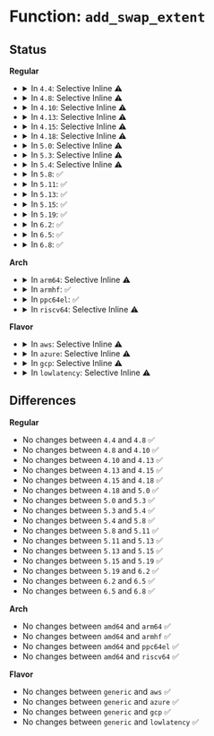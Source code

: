 # Function: <code>add_swap_extent</code>

## Status
<b>Regular</b>
<ul>
<li>
<details>
<summary>In <code>4.4</code>: Selective Inline ⚠️</summary>

```c
int add_swap_extent(struct swap_info_struct *sis, long unsigned int start_page, long unsigned int nr_pages, sector_t start_block);
```

**Collision:** Unique Global

**Inline:** Selective

**Transformation:** False

**Instances:**

```
In mm/swapfile.c (ffffffff811d5ae0)
Location: mm/swapfile.c:1695
Inline: True
Inline callers:
  - mm/swapfile.c:SyS_swapon
  - mm/swapfile.c:SyS_swapon
Direct callers:
  - mm/page_io.c:generic_swapfile_activate
```
**Symbols:**

```
ffffffff811d5ae0-ffffffff811d5bc0: add_swap_extent (STB_GLOBAL)
```
</details>
</li>
<li>
<details>
<summary>In <code>4.8</code>: Selective Inline ⚠️</summary>

```c
int add_swap_extent(struct swap_info_struct *sis, long unsigned int start_page, long unsigned int nr_pages, sector_t start_block);
```

**Collision:** Unique Global

**Inline:** Selective

**Transformation:** False

**Instances:**

```
In mm/swapfile.c (ffffffff811f4d7a)
Location: mm/swapfile.c:1682
Inline: True
Inline callers:
  - mm/swapfile.c:SyS_swapon
  - mm/swapfile.c:SyS_swapon
Direct callers:
  - mm/page_io.c:generic_swapfile_activate
```
**Symbols:**

```
ffffffff811f3b90-ffffffff811f3c78: add_swap_extent (STB_GLOBAL)
```
</details>
</li>
<li>
<details>
<summary>In <code>4.10</code>: Selective Inline ⚠️</summary>

```c
int add_swap_extent(struct swap_info_struct *sis, long unsigned int start_page, long unsigned int nr_pages, sector_t start_block);
```

**Collision:** Unique Global

**Inline:** Selective

**Transformation:** False

**Instances:**

```
In mm/swapfile.c (ffffffff812058e7)
Location: mm/swapfile.c:1701
Inline: True
Inline callers:
  - mm/swapfile.c:SyS_swapon
  - mm/swapfile.c:SyS_swapon
Direct callers:
  - mm/page_io.c:generic_swapfile_activate
```
**Symbols:**

```
ffffffff812046c0-ffffffff812047a8: add_swap_extent (STB_GLOBAL)
```
</details>
</li>
<li>
<details>
<summary>In <code>4.13</code>: Selective Inline ⚠️</summary>

```c
int add_swap_extent(struct swap_info_struct *sis, long unsigned int start_page, long unsigned int nr_pages, sector_t start_block);
```

**Collision:** Unique Global

**Inline:** Selective

**Transformation:** False

**Instances:**

```
In mm/swapfile.c (ffffffff81210fe2)
Location: mm/swapfile.c:2133
Inline: True
Inline callers:
  - mm/swapfile.c:SyS_swapon
  - mm/swapfile.c:SyS_swapon
Direct callers:
  - mm/page_io.c:generic_swapfile_activate
```
**Symbols:**

```
ffffffff8120fd30-ffffffff8120fe19: add_swap_extent (STB_GLOBAL)
```
</details>
</li>
<li>
<details>
<summary>In <code>4.15</code>: Selective Inline ⚠️</summary>

```c
int add_swap_extent(struct swap_info_struct *sis, long unsigned int start_page, long unsigned int nr_pages, sector_t start_block);
```

**Collision:** Unique Global

**Inline:** Selective

**Transformation:** False

**Instances:**

```
In mm/swapfile.c (ffffffff8122855c)
Location: mm/swapfile.c:2346
Inline: True
Inline callers:
  - mm/swapfile.c:SYSC_swapon
  - mm/swapfile.c:SYSC_swapon
Direct callers:
  - mm/page_io.c:generic_swapfile_activate
```
**Symbols:**

```
ffffffff8122bce0-ffffffff8122bdc9: add_swap_extent (STB_GLOBAL)
```
</details>
</li>
<li>
<details>
<summary>In <code>4.18</code>: Selective Inline ⚠️</summary>

```c
int add_swap_extent(struct swap_info_struct *sis, long unsigned int start_page, long unsigned int nr_pages, sector_t start_block);
```

**Collision:** Unique Global

**Inline:** Selective

**Transformation:** False

**Instances:**

```
In mm/swapfile.c (ffffffff8124dde0)
Location: mm/swapfile.c:2346
Inline: True
Inline callers:
  - mm/swapfile.c:__do_sys_swapon
  - mm/swapfile.c:__do_sys_swapon
Direct callers:
  - mm/page_io.c:generic_swapfile_activate
  - fs/iomap.c:iomap_swapfile_add_extent
```
**Symbols:**

```
ffffffff8124cfa0-ffffffff8124d085: add_swap_extent (STB_GLOBAL)
```
</details>
</li>
<li>
<details>
<summary>In <code>5.0</code>: Selective Inline ⚠️</summary>

```c
int add_swap_extent(struct swap_info_struct *sis, long unsigned int start_page, long unsigned int nr_pages, sector_t start_block);
```

**Collision:** Unique Global

**Inline:** Selective

**Transformation:** False

**Instances:**

```
In mm/swapfile.c (ffffffff812621c8)
Location: mm/swapfile.c:2320
Inline: True
Inline callers:
  - mm/swapfile.c:__do_sys_swapon
  - mm/swapfile.c:__do_sys_swapon
Direct callers:
  - mm/page_io.c:generic_swapfile_activate
  - fs/iomap.c:iomap_swapfile_add_extent
```
**Symbols:**

```
ffffffff8125d2f0-ffffffff8125d3d5: add_swap_extent (STB_GLOBAL)
```
</details>
</li>
<li>
<details>
<summary>In <code>5.3</code>: Selective Inline ⚠️</summary>

```c
int add_swap_extent(struct swap_info_struct *sis, long unsigned int start_page, long unsigned int nr_pages, sector_t start_block);
```

**Collision:** Unique Global

**Inline:** Selective

**Transformation:** False

**Instances:**

```
In mm/swapfile.c (ffffffff812785b0)
Location: mm/swapfile.c:2311
Inline: True
Direct callers:
  - mm/page_io.c:generic_swapfile_activate
  - mm/swapfile.c:__do_sys_swapon
  - fs/iomap/swapfile.c:iomap_swapfile_add_extent
```
**Symbols:**

```
ffffffff812785b0-ffffffff812786a6: add_swap_extent (STB_GLOBAL)
```
</details>
</li>
<li>
<details>
<summary>In <code>5.4</code>: Selective Inline ⚠️</summary>

```c
int add_swap_extent(struct swap_info_struct *sis, long unsigned int start_page, long unsigned int nr_pages, sector_t start_block);
```

**Collision:** Unique Global

**Inline:** Selective

**Transformation:** False

**Instances:**

```
In mm/swapfile.c (ffffffff812880a0)
Location: mm/swapfile.c:2311
Inline: True
Direct callers:
  - mm/page_io.c:generic_swapfile_activate
  - mm/swapfile.c:__do_sys_swapon
  - fs/iomap/swapfile.c:iomap_swapfile_add_extent
```
**Symbols:**

```
ffffffff812880a0-ffffffff81288196: add_swap_extent (STB_GLOBAL)
```
</details>
</li>
<li>
<details>
<summary>In <code>5.8</code>: ✅</summary>

```c
int add_swap_extent(struct swap_info_struct *sis, long unsigned int start_page, long unsigned int nr_pages, sector_t start_block);
```

**Collision:** Unique Global

**Inline:** No

**Transformation:** False

**Instances:**

```
In mm/swapfile.c (ffffffff812ba230)
Location: mm/swapfile.c:2341
Inline: False
Direct callers:
  - mm/page_io.c:generic_swapfile_activate
  - mm/swapfile.c:setup_swap_extents
  - fs/iomap/swapfile.c:iomap_swapfile_add_extent
```
**Symbols:**

```
ffffffff812ba230-ffffffff812ba326: add_swap_extent (STB_GLOBAL)
```
</details>
</li>
<li>
<details>
<summary>In <code>5.11</code>: ✅</summary>

```c
int add_swap_extent(struct swap_info_struct *sis, long unsigned int start_page, long unsigned int nr_pages, sector_t start_block);
```

**Collision:** Unique Global

**Inline:** No

**Transformation:** False

**Instances:**

```
In mm/swapfile.c (ffffffff812c5ca0)
Location: mm/swapfile.c:2357
Inline: False
Direct callers:
  - mm/page_io.c:generic_swapfile_activate
  - mm/swapfile.c:setup_swap_extents
  - fs/iomap/swapfile.c:iomap_swapfile_add_extent
```
**Symbols:**

```
ffffffff812c5ca0-ffffffff812c5d96: add_swap_extent (STB_GLOBAL)
```
</details>
</li>
<li>
<details>
<summary>In <code>5.13</code>: ✅</summary>

```c
int add_swap_extent(struct swap_info_struct *sis, long unsigned int start_page, long unsigned int nr_pages, sector_t start_block);
```

**Collision:** Unique Global

**Inline:** No

**Transformation:** False

**Instances:**

```
In mm/swapfile.c (ffffffff812cc720)
Location: mm/swapfile.c:2328
Inline: False
Direct callers:
  - mm/page_io.c:generic_swapfile_activate
  - mm/swapfile.c:setup_swap_map_and_extents
  - fs/iomap/swapfile.c:iomap_swapfile_add_extent
```
**Symbols:**

```
ffffffff812cc720-ffffffff812cc813: add_swap_extent (STB_GLOBAL)
```
</details>
</li>
<li>
<details>
<summary>In <code>5.15</code>: ✅</summary>

```c
int add_swap_extent(struct swap_info_struct *sis, long unsigned int start_page, long unsigned int nr_pages, sector_t start_block);
```

**Collision:** Unique Global

**Inline:** No

**Transformation:** False

**Instances:**

```
In mm/swapfile.c (ffffffff81311a90)
Location: mm/swapfile.c:2315
Inline: False
Direct callers:
  - mm/page_io.c:generic_swapfile_activate
  - mm/swapfile.c:setup_swap_map_and_extents
  - fs/iomap/swapfile.c:iomap_swapfile_add_extent
```
**Symbols:**

```
ffffffff81311a90-ffffffff81311b83: add_swap_extent (STB_GLOBAL)
```
</details>
</li>
<li>
<details>
<summary>In <code>5.19</code>: ✅</summary>

```c
int add_swap_extent(struct swap_info_struct *sis, long unsigned int start_page, long unsigned int nr_pages, sector_t start_block);
```

**Collision:** Unique Global

**Inline:** No

**Transformation:** False

**Instances:**

```
In mm/swapfile.c (ffffffff8137cc30)
Location: mm/swapfile.c:2185
Inline: False
Direct callers:
  - mm/page_io.c:generic_swapfile_activate
  - mm/swapfile.c:setup_swap_map_and_extents
  - fs/iomap/swapfile.c:iomap_swapfile_add_extent
```
**Symbols:**

```
ffffffff8137cc30-ffffffff8137cd3e: add_swap_extent (STB_GLOBAL)
```
</details>
</li>
<li>
<details>
<summary>In <code>6.2</code>: ✅</summary>

```c
int add_swap_extent(struct swap_info_struct *sis, long unsigned int start_page, long unsigned int nr_pages, sector_t start_block);
```

**Collision:** Unique Global

**Inline:** No

**Transformation:** False

**Instances:**

```
In mm/swapfile.c (ffffffff813fa7c0)
Location: mm/swapfile.c:2187
Inline: False
Direct callers:
  - mm/page_io.c:generic_swapfile_activate
  - mm/swapfile.c:setup_swap_map_and_extents
  - fs/iomap/swapfile.c:iomap_swapfile_add_extent
```
**Symbols:**

```
ffffffff813fa7c0-ffffffff813fa8ce: add_swap_extent (STB_GLOBAL)
```
</details>
</li>
<li>
<details>
<summary>In <code>6.5</code>: ✅</summary>

```c
int add_swap_extent(struct swap_info_struct *sis, long unsigned int start_page, long unsigned int nr_pages, sector_t start_block);
```

**Collision:** Unique Global

**Inline:** No

**Transformation:** False

**Instances:**

```
In mm/swapfile.c (ffffffff8142d810)
Location: mm/swapfile.c:2178
Inline: False
Direct callers:
  - mm/page_io.c:generic_swapfile_activate
  - mm/swapfile.c:setup_swap_map_and_extents
  - fs/iomap/swapfile.c:iomap_swapfile_add_extent
```
**Symbols:**

```
ffffffff8142d810-ffffffff8142d91d: add_swap_extent (STB_GLOBAL)
```
</details>
</li>
<li>
<details>
<summary>In <code>6.8</code>: ✅</summary>

```c
int add_swap_extent(struct swap_info_struct *sis, long unsigned int start_page, long unsigned int nr_pages, sector_t start_block);
```

**Collision:** Unique Global

**Inline:** No

**Transformation:** False

**Instances:**

```
In mm/swapfile.c (ffffffff814672a0)
Location: mm/swapfile.c:2186
Inline: False
Direct callers:
  - mm/page_io.c:generic_swapfile_activate
  - mm/swapfile.c:setup_swap_map_and_extents
  - fs/iomap/swapfile.c:iomap_swapfile_add_extent
```
**Symbols:**

```
ffffffff814672a0-ffffffff814673e0: add_swap_extent (STB_GLOBAL)
```
</details>
</li>
</ul>
<b>Arch</b>
<ul>
<li>
<details>
<summary>In <code>arm64</code>: Selective Inline ⚠️</summary>

```c
int add_swap_extent(struct swap_info_struct *sis, long unsigned int start_page, long unsigned int nr_pages, sector_t start_block);
```

**Collision:** Unique Global

**Inline:** Selective

**Transformation:** False

**Instances:**

```
In mm/swapfile.c (ffff800010322f78)
Location: mm/swapfile.c:2311
Inline: True
Direct callers:
  - mm/page_io.c:generic_swapfile_activate
  - mm/swapfile.c:__do_sys_swapon
  - fs/iomap/swapfile.c:iomap_swapfile_add_extent
```
**Symbols:**

```
ffff800010322f78-ffff800010323060: add_swap_extent (STB_GLOBAL)
```
</details>
</li>
<li>
<details>
<summary>In <code>armhf</code>: ✅</summary>

```c
int add_swap_extent(struct swap_info_struct *sis, long unsigned int start_page, long unsigned int nr_pages, sector_t start_block);
```

**Collision:** Unique Global

**Inline:** No

**Transformation:** False

**Instances:**

```
In mm/swapfile.c (c053b2bc)
Location: mm/swapfile.c:2311
Inline: False
Direct callers:
  - mm/page_io.c:generic_swapfile_activate
  - mm/swapfile.c:__do_sys_swapon
  - mm/swapfile.c:__do_sys_swapon
  - fs/iomap/swapfile.c:iomap_swapfile_add_extent
```
**Symbols:**

```
c053b2bc-c053b3a4: add_swap_extent (STB_GLOBAL)
```
</details>
</li>
<li>
<details>
<summary>In <code>ppc64el</code>: ✅</summary>

```c
int add_swap_extent(struct swap_info_struct *sis, long unsigned int start_page, long unsigned int nr_pages, sector_t start_block);
```

**Collision:** Unique Global

**Inline:** No

**Transformation:** False

**Instances:**

```
In mm/swapfile.c (c0000000003f8dd0)
Location: mm/swapfile.c:2311
Inline: False
Direct callers:
  - mm/page_io.c:generic_swapfile_activate
  - mm/page_io.c:generic_swapfile_activate
  - mm/swapfile.c:__do_sys_swapon
  - mm/swapfile.c:__do_sys_swapon
  - fs/iomap/swapfile.c:iomap_swapfile_add_extent
```
**Symbols:**

```
c0000000003f8dd0-c0000000003f8f44: add_swap_extent (STB_GLOBAL)
```
</details>
</li>
<li>
<details>
<summary>In <code>riscv64</code>: Selective Inline ⚠️</summary>

```c
int add_swap_extent(struct swap_info_struct *sis, long unsigned int start_page, long unsigned int nr_pages, sector_t start_block);
```

**Collision:** Unique Global

**Inline:** Selective

**Transformation:** False

**Instances:**

```
In mm/swapfile.c (ffffffe000223a9e)
Location: mm/swapfile.c:2311
Inline: True
Direct callers:
  - mm/page_io.c:generic_swapfile_activate
  - mm/page_io.c:generic_swapfile_activate
  - mm/swapfile.c:__do_sys_swapon
  - fs/iomap/swapfile.c:iomap_swapfile_add_extent
```
**Symbols:**

```
ffffffe000223a9e-ffffffe000223b56: add_swap_extent (STB_GLOBAL)
```
</details>
</li>
</ul>
<b>Flavor</b>
<ul>
<li>
<details>
<summary>In <code>aws</code>: Selective Inline ⚠️</summary>

```c
int add_swap_extent(struct swap_info_struct *sis, long unsigned int start_page, long unsigned int nr_pages, sector_t start_block);
```

**Collision:** Unique Global

**Inline:** Selective

**Transformation:** False

**Instances:**

```
In mm/swapfile.c (ffffffff81280680)
Location: mm/swapfile.c:2311
Inline: True
Direct callers:
  - mm/page_io.c:generic_swapfile_activate
  - mm/swapfile.c:__do_sys_swapon
  - fs/iomap/swapfile.c:iomap_swapfile_add_extent
```
**Symbols:**

```
ffffffff81280680-ffffffff81280776: add_swap_extent (STB_GLOBAL)
```
</details>
</li>
<li>
<details>
<summary>In <code>azure</code>: Selective Inline ⚠️</summary>

```c
int add_swap_extent(struct swap_info_struct *sis, long unsigned int start_page, long unsigned int nr_pages, sector_t start_block);
```

**Collision:** Unique Global

**Inline:** Selective

**Transformation:** False

**Instances:**

```
In mm/swapfile.c (ffffffff812724f0)
Location: mm/swapfile.c:2311
Inline: True
Direct callers:
  - mm/page_io.c:generic_swapfile_activate
  - mm/swapfile.c:__do_sys_swapon
  - fs/iomap/swapfile.c:iomap_swapfile_add_extent
```
**Symbols:**

```
ffffffff812724f0-ffffffff812725e6: add_swap_extent (STB_GLOBAL)
```
</details>
</li>
<li>
<details>
<summary>In <code>gcp</code>: Selective Inline ⚠️</summary>

```c
int add_swap_extent(struct swap_info_struct *sis, long unsigned int start_page, long unsigned int nr_pages, sector_t start_block);
```

**Collision:** Unique Global

**Inline:** Selective

**Transformation:** False

**Instances:**

```
In mm/swapfile.c (ffffffff8127e490)
Location: mm/swapfile.c:2311
Inline: True
Direct callers:
  - mm/page_io.c:generic_swapfile_activate
  - mm/swapfile.c:__do_sys_swapon
  - fs/iomap/swapfile.c:iomap_swapfile_add_extent
```
**Symbols:**

```
ffffffff8127e490-ffffffff8127e586: add_swap_extent (STB_GLOBAL)
```
</details>
</li>
<li>
<details>
<summary>In <code>lowlatency</code>: Selective Inline ⚠️</summary>

```c
int add_swap_extent(struct swap_info_struct *sis, long unsigned int start_page, long unsigned int nr_pages, sector_t start_block);
```

**Collision:** Unique Global

**Inline:** Selective

**Transformation:** False

**Instances:**

```
In mm/swapfile.c (ffffffff8128e820)
Location: mm/swapfile.c:2311
Inline: True
Direct callers:
  - mm/page_io.c:generic_swapfile_activate
  - mm/swapfile.c:__do_sys_swapon
  - fs/iomap/swapfile.c:iomap_swapfile_add_extent
```
**Symbols:**

```
ffffffff8128e820-ffffffff8128e916: add_swap_extent (STB_GLOBAL)
```
</details>
</li>
</ul>

## Differences
<b>Regular</b>
<ul>
<li>
No changes between <code>4.4</code> and <code>4.8</code> ✅
</li>
<li>
No changes between <code>4.8</code> and <code>4.10</code> ✅
</li>
<li>
No changes between <code>4.10</code> and <code>4.13</code> ✅
</li>
<li>
No changes between <code>4.13</code> and <code>4.15</code> ✅
</li>
<li>
No changes between <code>4.15</code> and <code>4.18</code> ✅
</li>
<li>
No changes between <code>4.18</code> and <code>5.0</code> ✅
</li>
<li>
No changes between <code>5.0</code> and <code>5.3</code> ✅
</li>
<li>
No changes between <code>5.3</code> and <code>5.4</code> ✅
</li>
<li>
No changes between <code>5.4</code> and <code>5.8</code> ✅
</li>
<li>
No changes between <code>5.8</code> and <code>5.11</code> ✅
</li>
<li>
No changes between <code>5.11</code> and <code>5.13</code> ✅
</li>
<li>
No changes between <code>5.13</code> and <code>5.15</code> ✅
</li>
<li>
No changes between <code>5.15</code> and <code>5.19</code> ✅
</li>
<li>
No changes between <code>5.19</code> and <code>6.2</code> ✅
</li>
<li>
No changes between <code>6.2</code> and <code>6.5</code> ✅
</li>
<li>
No changes between <code>6.5</code> and <code>6.8</code> ✅
</li>
</ul>
<b>Arch</b>
<ul>
<li>
No changes between <code>amd64</code> and <code>arm64</code> ✅
</li>
<li>
No changes between <code>amd64</code> and <code>armhf</code> ✅
</li>
<li>
No changes between <code>amd64</code> and <code>ppc64el</code> ✅
</li>
<li>
No changes between <code>amd64</code> and <code>riscv64</code> ✅
</li>
</ul>
<b>Flavor</b>
<ul>
<li>
No changes between <code>generic</code> and <code>aws</code> ✅
</li>
<li>
No changes between <code>generic</code> and <code>azure</code> ✅
</li>
<li>
No changes between <code>generic</code> and <code>gcp</code> ✅
</li>
<li>
No changes between <code>generic</code> and <code>lowlatency</code> ✅
</li>
</ul>
